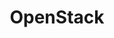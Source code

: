 ---
image:
  featured: 'true'
  path: /assets/images/projects/open-stack.png
permalink: /engineering/projects/openstack/
project_link_name: openstack
project_maintainers: ''
project_stats: 'true'
project_url: https://www.openstack.org/
title: OpenStack
---